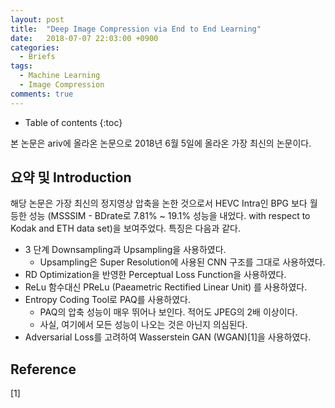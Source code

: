```yaml
---
layout: post
title:  "Deep Image Compression via End to End Learning"
date:   2018-07-07 22:03:00 +0900
categories:
  - Briefs
tags:
  - Machine Learning
  - Image Compression 
comments: true
---
```


* Table of contents
{:toc}


본 논문은 ariv에 올라온 논문으로 2018년 6월 5일에 올라온 가장 최신의 논문이다. 

## 요약 및 Introduction

해당 논문은 가장 최신의 정지영상 압축을 논한 것으로서 HEVC Intra인 BPG 보다 월등한 성능 (MSSSIM - BDrate로 7.81% ~ 19.1% 성능을 내었다.  with respect to  Kodak and ETH data set)을 보여주었다. 특징은 다음과 같다.

- 3 단계 Downsampling과 Upsampling을 사용하였다.
	- Upsampling은 Super Resolution에 사용된 CNN 구조를 그대로 사용하였다.
- RD Optimization을 반영한 Perceptual Loss Function을 사용하였다.
- ReLu 함수대신 PReLu (Paeametric Rectified Linear Unit) 를 사용하였다. 
- Entropy Coding Tool로 PAQ를 사용하였다.
	- PAQ의 압축 성능이 매우 뛰어나 보인다. 적어도 JPEG의 2배 이상이다.
	- 사실, 여기에서 모든 성능이 나오는 것은 아닌지 의심된다. 
- Adversarial Loss를 고려하여 Wasserstein GAN (WGAN)[1]을 사용하였다. 


## Reference
[1] 
